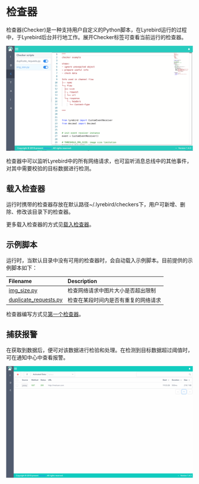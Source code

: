 # 检查器
检查器(Checker)是一种支持用户⾃定义的Python脚本，在Lyrebird运行的过程中，于Lyrebird后台并行地工作。展开Checker标签可查看当前运行的检查器。

![](../img/checker-a.png)

检查器中可以监听Lyrebird中的所有网络请求，也可监听消息总线中的其他事件，对其中需要校验的目标数据进行检测。

## 载入检查器

运行时携带的检查器存放在默认路径~/.lyrebird/checkers下，用户可新增、删除、修改该目录下的检查器。

更多载入检查器的方式见[载入检查器](/checker/#载入检查器)。

## 示例脚本

运行时，当默认目录中没有可用的检查器时，会自动载入示例脚本。目前提供的示例脚本如下：

| Filename | Description |
| :------- | :---------- |
| [img_size.py](https://github.com/Meituan-Dianping/lyrebird/tree/master/lyrebird/examples/checkers/img_size.py) | 检查网络请求中图片大小是否超出限制 |
| [duplicate_requests.py](https://github.com/Meituan-Dianping/lyrebird/tree/master/lyrebird/examples/checkers/duplicate_requests.py) | 检查在某段时间内是否有重复的网络请求 |

检查器编写方式见[第一个检查器](/checker/dev_debug.html)。

## 捕获报警

在获取到数据后，便可对该数据进行检验和处理。在检测到目标数据超过阈值时，可在通知中心中查看报警。

![](../img/checker-b.gif)
